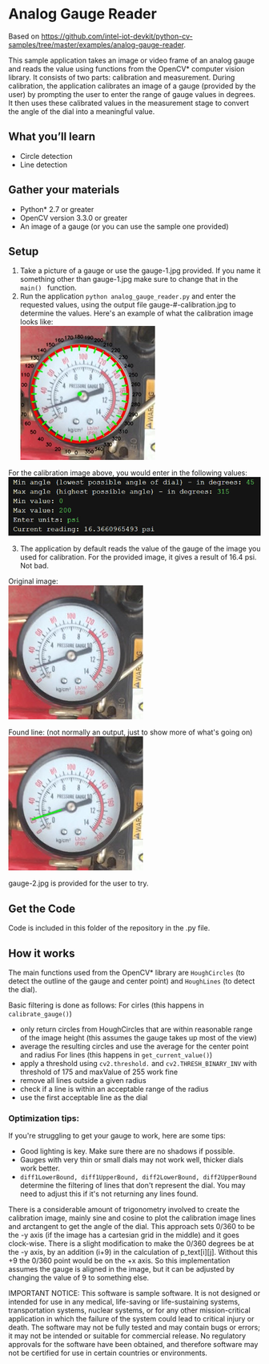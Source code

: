 # Analog Gauge Reader

Based on https://github.com/intel-iot-devkit/python-cv-samples/tree/master/examples/analog-gauge-reader.

This sample application takes an image or video frame of an analog gauge and reads the value using functions from the OpenCV\* computer vision library.
It consists of two parts: calibration and measurement.  During calibration, the application calibrates an image 
of a gauge (provided by the user) by prompting the user to enter the range of gauge values in degrees.  It then uses these 
calibrated values in the measurement stage to convert the angle of the dial into a meaningful value.

## What you’ll learn
  * Circle detection
  * Line detection

## Gather your materials
  *	Python\* 2.7 or greater
  * OpenCV version 3.3.0 or greater
  *	An image of a gauge (or you can use the sample one provided)

## Setup
1. Take a picture of a gauge or use the gauge-1.jpg provided.  If you name it something other than gauge-1.jpg make sure to
change that in the  `main() ` function.
2. Run the application `python analog_gauge_reader.py` and enter the requested values, using the output file gauge-#-calibration.jpg to determine the values. Here's an example of what the calibration image looks like:  
![](images/gauge-1-calibration.jpg)

For the calibration image above, you would enter in the following values:  
![](images/screen-prompt.jpg)

3.  The application by default reads the value of the gauge of the image you used for calibration.  For the provided image, it gives a result of 16.4 psi.  Not bad.

Original image:  
![](images/gauge-1.jpg)

Found line: (not normally an output, just to show more of what's going on)  
![](images/gauge-1-lines.jpg)

gauge-2.jpg is provided for the user to try.

## Get the Code
Code is included in this folder of the repository in the .py file.

## How it works
The main functions used from the OpenCV\* library are `HoughCircles` (to detect the outline of the gauge and center point) and `HoughLines` (to detect the dial).

Basic filtering is done as follows:
For cirles (this happens in `calibrate_gauge()`)
* only return circles from HoughCircles that are within reasonable range of the image height (this assumes the gauge takes up most of the view)
* average the resulting circles and use the average for the center point and radius
For lines (this happens in `get_current_value()`)
* apply a threshold using `cv2.threshold.` and `cv2.THRESH_BINARY_INV` with threshold of 175 and maxValue of 255 work fine
* remove all lines outside a given radius
* check if a line is within an acceptable range of the radius
* use the first acceptable line as the dial

### Optimization tips:
If you're struggling to get your gauge to work, here are some tips:
* Good lighting is key.  Make sure there are no shadows if possible.
* Gauges with very thin or small dials may not work well, thicker dials work better.
* `diff1LowerBound, diff1UpperBound, diff2LowerBound, diff2UpperBound` determine the filtering of lines that don't represent the dial.  You may need to adjust this if it's not returning any lines found.


There is a considerable amount of trigonometry involved to create the calibration image, mainly sine and cosine to plot the calibration image lines and arctangent to get the angle of the dial.  This approach sets 0/360 to be the -y axis (if the image has a cartesian grid in the middle) and it goes clock-wise. There is a slight modification to make the 0/360 degrees be at the -y axis, by an addition (i+9) in the calculation of p_text[i][j]. Without this +9 the 0/360 point would be on the +x axis.  So this
implementation assumes the gauge is aligned in the image, but it can be adjusted by changing the value of 9 to something else.

IMPORTANT NOTICE: This software is sample software. It is not designed or intended for use in any medical, life-saving or life-sustaining systems, transportation systems, nuclear systems, or for any other mission-critical application in which the failure of the system could lead to critical injury or death. The software may not be fully tested and may contain bugs or errors; it may not be intended or suitable for commercial release. No regulatory approvals for the software have been obtained, and therefore software may not be certified for use in certain countries or environments.
